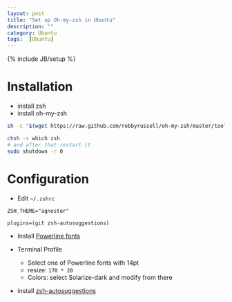 ```yaml
---
layout: post
title: "Set up Oh-my-zsh in Ubuntu"
description: ""
category: Ubuntu
tags:  [Ubuntu]
---
```

{% include JB/setup %}

# Installation

+ install zsh
+ install oh-my-zsh

```bash
sh -c "$(wget https://raw.github.com/robbyrussell/oh-my-zsh/master/tools/install.sh -O -)"

chsh -s which zsh
# and after that restart it
sudo shutdown -r 0

```

# Configuration

+ Edit `~/.zshrc`

```
ZSH_THEME="agnoster"

plugins=(git zsh-autosuggestions)
```

+ Install [Powerline fonts](https://github.com/powerline/fonts)

+ Terminal Profile
    - Select one of Powerline fonts with 14pt
    - resize: `170 * 20`
    - Colors: select Solarize-dark and modify from there

+ install [zsh-autosuggestions](https://github.com/zsh-users/zsh-autosuggestions)
